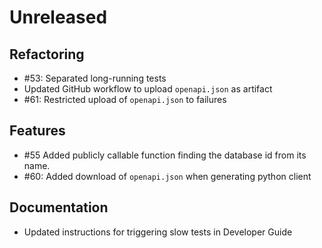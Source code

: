 # Unreleased

## Refactoring

* #53: Separated long-running tests
* Updated GitHub workflow to upload `openapi.json` as artifact
* #61: Restricted upload of `openapi.json` to failures

## Features

* #55 Added publicly callable function finding the database id from its name.
* #60: Added download of `openapi.json` when generating python client

## Documentation

* Updated instructions for triggering slow tests in Developer Guide
